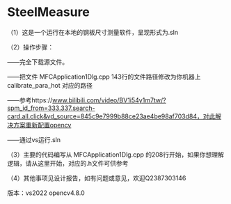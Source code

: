 # SteelMeasure
（1）这是一个运行在本地的钢板尺寸测量软件，呈现形式为.sln


（2）操作步骤：

——完全下载源文件。

——把文件 MFCApplication1Dlg.cpp 143行的文件路径修改为你机器上 calibrate_para_hot 对应的路径

——参考https://www.bilibili.com/video/BV1i54y1m7tw/?spm_id_from=333.337.search-card.all.click&vd_source=845c9e7999b88ce23ae4be98af703d84，对此解决方案重新配置opencv

——通过vs运行.sln


（3）主要的代码编写从 MFCApplication1Dlg.cpp 的208行开始，如果你想理解逻辑，请从这里开始，对应的.h文件可供参考


（4）其他事项见设计报告，如有问题或意见，欢迎Q2387303146

版本：vs2022    opencv4.8.0
